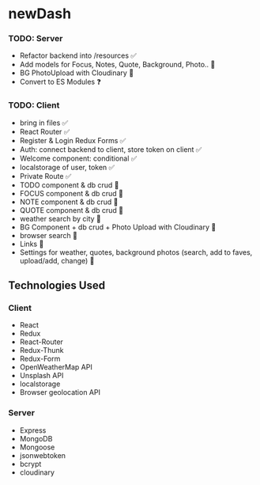 # newDash

### TODO: Server
- Refactor backend into /resources ✅
- Add models for Focus, Notes, Quote, Background, Photo.. 📌
- BG PhotoUpload with Cloudinary 📌
- Convert to ES Modules ❓

### TODO: Client

- bring in files ✅
- React Router ✅
- Register & Login Redux Forms ✅
- Auth: connect backend to client, store token on client ✅
- Welcome component: conditional ✅
- localstorage of user, token ✅
- Private Route ✅
- TODO component & db crud 📌
- FOCUS component & db crud 📌
- NOTE component & db crud 📌
- QUOTE component & db crud 📌
- weather search by city 📌
- BG Component + db crud + Photo Upload with Cloudinary 📌
- browser search 📌
- Links 📌
- Settings for weather, quotes, background photos (search, add to faves, upload/add, change) 📌

## Technologies Used
### Client
- React
- Redux
- React-Router
- Redux-Thunk
- Redux-Form
- OpenWeatherMap API
- Unsplash API
- localstorage
- Browser geolocation API


### Server
- Express
- MongoDB
- Mongoose
- jsonwebtoken
- bcrypt
- cloudinary
